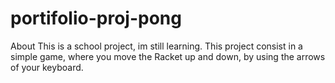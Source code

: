 # portifolio-proj-pong
About This is a school project, im still learning. This project consist in a simple game, where you move the Racket up and down, by using the arrows of your keyboard.
